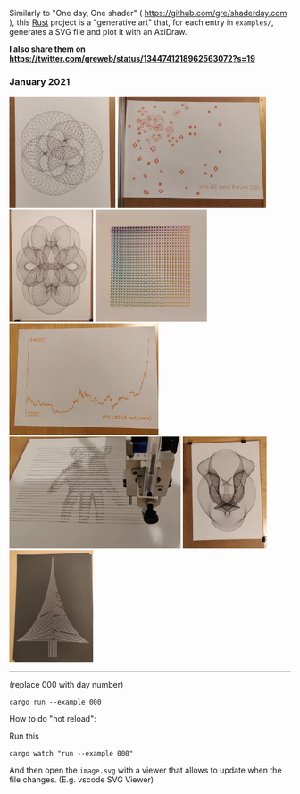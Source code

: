 Similarly to "One day, One shader" ( https://github.com/gre/shaderday.com ), this [Rust](https://www.rust-lang.org/) project is a "generative art" that, for each entry in `examples/`, generates a SVG file and plot it with an AxiDraw.

**I also share them on https://twitter.com/greweb/status/1344741218962563072?s=19**

### January 2021

<a href="examples/001"><img height="200" src="./examples/001/photo.jpg"/></a>
<a href="examples/002"><img height="200" src="./examples/002/IMG_20210102_102357.jpg"/></a>
<a href="examples/003"><img height="200" src="./examples/003/IMG_20210103_084109.jpg"/></a>
<a href="examples/004"><img height="200" src="./examples/004/image.jpg"/></a>
<a href="examples/005"><img height="200" src="./examples/005/IMG_20210104_212108__01.jpg"/></a>
<a href="examples/006"><img height="200" src="./examples/006/photo.png"/></a>
<a href="examples/007"><img height="200" src="./examples/007/photo.jpg"/></a>
<a href="examples/008"><img height="200" src="./examples/008/photo.jpg"/></a>

---

(replace 000 with day number)

```
cargo run --example 000
```

How to do "hot reload":

Run this

```
cargo watch "run --example 000"
```

And then open the `image.svg` with a viewer that allows to update when the file changes. (E.g. vscode SVG Viewer)

